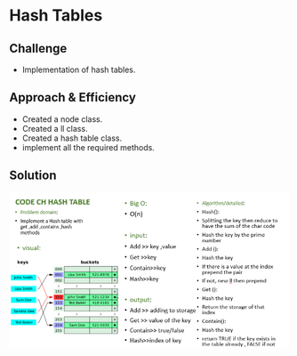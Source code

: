 # Hash Tables

## Challenge
- Implementation of hash tables.

## Approach & Efficiency
- Created a node class.
- Created a ll class.
- Created a hash  table class.
- implement  all the required methods.

## Solution

![hash](/assets/hash.PNG)




